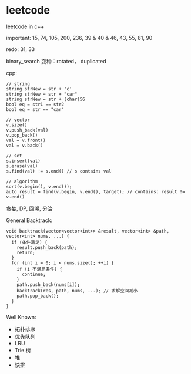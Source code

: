 # leetcode
leetcode in c++

important: 15, 74, 105, 200, 236, 39 & 40 & 46, 43, 55, 81, 90

redo: 31, 33

binary_search 变种：rotated， duplicated

cpp:

```
// string
string strNew = str + 'c'
string strNew = str + "car"
string strNew = str + (char)56
bool eq = str1 == str2
bool eq = str == "car"

// vector
v.size()
v.push_back(val)
v.pop_back()
val = v.front()
val = v.back()

// set
s.insert(val)
s.erase(val)
s.find(val) != s.end() // s contains val

// algorithm
sort(v.begin(), v.end());
auto result = find(v.begin, v.end(), target); // contains: result != v.end()
```

贪婪, DP, 回溯, 分治

General Backtrack:

```
void backtrack(vector<vector<int>> &result, vector<int> &path, vector<int> nums, ...) {
  if (条件满足) {
    result.push_back(path);
    return;
  }
  for (int i = 0; i < nums.size(); ++i) {
    if (i 不满足条件) {
      continue;
    }
    path.push_back(nums[i]);
    backtrack(res, path, nums, ...); // 求解空间减小
    path.pop_back();
  }
}
```

Well Known:

- 拓扑排序
- 优先队列
- LRU
- Trie 树
- 堆
- 快排
